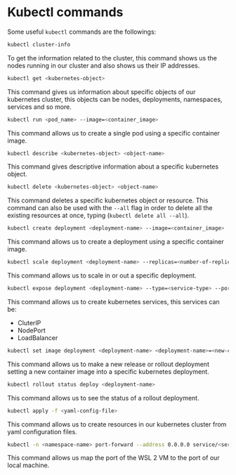 # **Kubectl commands**

Some useful `kubectl` commands are the followings:

```bash
kubectl cluster-info 
```
To get the information related to the cluster, this command shows us the nodes running in our cluster and also shows us their IP addresses.

```bash
kubectl get <kubernetes-object> 
```
This command gives us information about specific objects of our kubernetes cluster, this objects can be nodes, deployments, namespaces, services and so more.

```bash
kubectl run <pod_name> --image=<container_image>
```
This command allows us to create a single pod using a specific container image.

```bash
kubectl describe <kubernetes-object> <object-name> 
```
This command gives descriptive information about a specific kubernetes object.

```bash
kubectl delete <kubernetes-object> <object-name> 
```
This command deletes a specific kubernetes object or resource. This command can also be used with the `--all` flag in order to delete all the existing resources at once, typing (`kubectl delete all --all`).

```bash
kubectl create deployment <deployment-name> --image=<container_image>
```
This command allows us to create a deployment using a specific container image.

```bash
kubectl scale deployment <deployment-name> --replicas=<number-of-replicas>
```
This command allows us to scale in or out a specific deployment.

```bash
kubectl expose deployment <deployment-name> --type=<service-type> --port=<external-port> --target-port=<internal-port>
```
This command allows us to create kubernetes services, this services can be:
- CluterIP
- NodePort
- LoadBalancer

```bash
kubectl set image deployment <deployment-name> <deployment-name>=<new-container-image>
```
This command allows us to make a new release or rollout deployment setting a new container image into a specific kubernetes deployment.

```bash
kubectl rollout status deploy <deployment-name>
```
This command allows us to see the status of a rollout deployment.

```bash
kubectl apply -f <yaml-config-file>
```
This command allows us to create resources in our kubernetes cluster from yaml configuration files.

```bash
kubectl -n <namespace-name> port-forward --address 0.0.0.0 service/<service-name> <local-port>:<target-port>
```
This command allows us map the port of the WSL 2 VM to the port of our local machine.